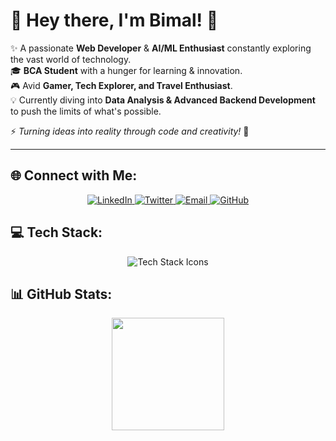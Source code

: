 
# 🚀 Hey there, I'm Bimal! 👋

✨ A passionate **Web Developer** & **AI/ML Enthusiast** constantly exploring the vast world of technology.  
🎓 **BCA Student** with a hunger for learning & innovation.  
🎮 Avid **Gamer, Tech Explorer, and Travel Enthusiast**.  
💡 Currently diving into **Data Analysis & Advanced Backend Development** to push the limits of what's possible.  

⚡ *Turning ideas into reality through code and creativity!* 🚀

---

## 🌐 Connect with Me:
<p align="center">
  <a href="https://linkedin.com/in/bimal-chalise-52a114339" target="_blank">
    <img src="https://img.shields.io/badge/LinkedIn-0077B5?style=for-the-badge&logo=linkedin&logoColor=white" alt="LinkedIn"/>
  </a>
  <a href="https://x.com/BiMalxMe" target="_blank">
    <img src="https://img.shields.io/badge/Twitter-1DA1F2?style=for-the-badge&logo=twitter&logoColor=white" alt="Twitter"/>
  </a>
  <a href="mailto:journeyxbimal@gmail.com" target="_blank">
    <img src="https://img.shields.io/badge/Email-D14836?style=for-the-badge&logo=gmail&logoColor=white" alt="Email"/>
  </a>
  <a href="https://github.com/BiMalxMe" target="_blank">
    <img src="https://img.shields.io/badge/GitHub-181717?style=for-the-badge&logo=github&logoColor=white" alt="GitHub"/>
  </a>
</p>

## 💻 Tech Stack:
<p align="center">
  <img src="https://skillicons.dev/icons?i=c,js,python,ts,powershell,react,nextjs,nodejs,express,mongodb,postgres,redis,docker,fastapi,prisma,numpy,pandas,matplotlib&theme=dark" alt="Tech Stack Icons"/>
</p>

## 📊 GitHub Stats:
<p align="center">
  <img src="https://github-readme-stats.vercel.app/api/top-langs/?username=BiMalxMe&theme=dark&hide_border=false&include_all_commits=false&count_private=false&layout=compact&card_width=550&langs_count=6" height="180px"/>
</p>



<!-- Proudly created By Mr Bimal Chalise  -->
